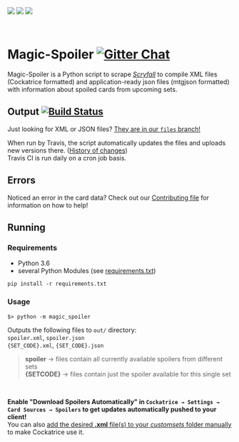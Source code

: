[![](https://img.shields.io/badge/dynamic/xml.svg?label=Currently%20included%20sets&colorB=lightgrey&url=https%3A%2F%2Fraw.githubusercontent.com%2FCockatrice%2FMagic-Spoiler%2Ffiles%2Fspoiler.xml&query=%2F%2Flongname)](https://github.com/Cockatrice/Magic-Spoiler/blob/files/spoiler.xml)
[![](https://img.shields.io/badge/dynamic/xml.svg?label=Release%20dates&colorB=lightgrey&url=https%3A%2F%2Fraw.githubusercontent.com%2FCockatrice%2FMagic-Spoiler%2Ffiles%2Fspoiler.xml&query=%2F%2Freleasedate)](https://github.com/Cockatrice/Magic-Spoiler/blob/files/spoiler.xml)
[![](https://img.shields.io/badge/dynamic/xml.svg?label=Card%20count&colorB=lightgrey&url=https%3A%2F%2Fraw.githubusercontent.com%2FCockatrice%2FMagic-Spoiler%2Ffiles%2Fspoiler.xml&query=count(%2F%2Fcard))](https://github.com/Cockatrice/Magic-Spoiler/blob/files/spoiler.xml)

<br>

# Magic-Spoiler [![Gitter Chat](https://img.shields.io/gitter/room/Cockatrice/Magic-Spoiler.svg?colorB=blue)](https://gitter.im/Cockatrice/Magic-Spoiler) #

Magic-Spoiler is a Python script to scrape <i>[Scryfall](https://scryfall.com)</i> to compile XML files (Cockatrice formatted) and application-ready json files (mtgjson formatted) with information about spoiled cards from upcoming sets.

## Output [![Build Status](https://travis-ci.org/Cockatrice/Magic-Spoiler.svg?branch=master)](https://travis-ci.org/Cockatrice/Magic-Spoiler) ##
Just looking for XML or JSON files?  [They are in our `files` branch!](https://github.com/Cockatrice/Magic-Spoiler/tree/files) 

When run by Travis, the script automatically updates the files and uploads new versions there. ([History of changes](https://github.com/Cockatrice/Magic-Spoiler/commits/files))<br>
Travis CI is run daily on a cron job basis.

## Errors ##
Noticed an error in the card data?  Check out our [Contributing file](https://github.com/Cockatrice/Magic-Spoiler/blob/master/.github/CONTRIBUTING.md) for information on how to help!

## Running ##

### Requirements ###
 * Python 3.6
 * several Python Modules (see [requirements.txt](https://github.com/Cockatrice/Magic-Spoiler/blob/master/requirements.txt))

```
pip install -r requirements.txt
```

### Usage ###
 
```
$> python -m magic_spoiler
```

Outputs the following files to `out/` directory:<br>
`spoiler.xml`, `spoiler.json`<br>
`{SET_CODE}.xml`, `{SET_CODE}.json`
> **spoiler** → files contain all currently available spoilers from different sets<br>
> **{SETCODE}** → files contain just the spoiler available for this single set<br>

<br>

**Enable "Download Spoilers Automatically" in `Cockatrice → Settings → Card Sources → Spoilers` to get updates automatically pushed to your client!**<br>
You can also [add the desired <b>.xml</b> file(s) to your <i>customsets</i> folder manually](https://github.com/Cockatrice/Cockatrice/wiki/Custom-Cards-&-Sets#to-add-custom-sets-follow-these-steps) to make Cockatrice use it.
